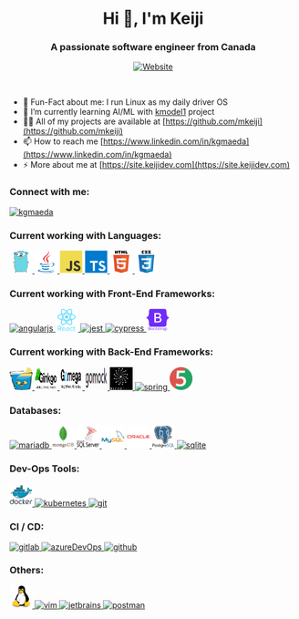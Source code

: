 <h1 align="center">Hi 👋, I'm Keiji</h1>
<h3 align="center">A passionate software engineer from Canada</h3>
<p align="center">
	<a href="https://site.keijidev.com" target="_blank">
		<img alt="Website" src="https://img.shields.io/website?label=keijidev.com&style=flat-square&url=https%3A%2F%2Fsite.keijidev.com">
	</a>
</p>

<br/>

- 🔭 Fun-Fact about me: I run Linux as my daily driver OS
- 🌱 I’m currently learning AI/ML with [kmodel1](https://github.com/mkeiji/kmodel1) project
- 👨‍💻 All of my projects are available at [https://github.com/mkeiji](https://github.com/mkeiji)
- 📫 How to reach me [https://www.linkedin.com/in/kgmaeda](https://www.linkedin.com/in/kgmaeda)
- ⚡ More about me at [https://site.keijidev.com](https://site.keijidev.com)

<h3 align="left">Connect with me:</h3>
<p align="left">
	<a href="https://linkedin.com/in/kgmaeda" target="blank">
		<img src="https://www.vectorlogo.zone/logos/linkedin/linkedin-icon.svg" alt="kgmaeda" height="40" width="40" />
	</a>
</p>

<h3 align="left">Current working with Languages:</h3>
<p align="left">
	<a href="https://golang.org" target="_blank">
		<img src="https://raw.githubusercontent.com/devicons/devicon/master/icons/go/go-original.svg" alt="go" width="40" height="40"/>
	</a>
	<a href="https://www.java.com" target="_blank">
		<img src="https://raw.githubusercontent.com/devicons/devicon/master/icons/java/java-original.svg" alt="java" width="40" height="40"/>
	</a>
	<a href="https://developer.mozilla.org/en-US/docs/Web/JavaScript" target="_blank">
		<img src="https://raw.githubusercontent.com/devicons/devicon/master/icons/javascript/javascript-original.svg" alt="javascript" width="40" height="40"/>
	</a>
	<a href="https://www.typescriptlang.org/" target="_blank">
		<img src="https://raw.githubusercontent.com/devicons/devicon/master/icons/typescript/typescript-original.svg" alt="typescript" width="40" height="40"/>
	</a>
	<a href="https://www.w3.org/html/" target="_blank">
		<img src="https://raw.githubusercontent.com/devicons/devicon/master/icons/html5/html5-original-wordmark.svg" alt="html5" width="40" height="40"/>
	</a>
	<a href="https://www.w3schools.com/css/" target="_blank">
		<img src="https://raw.githubusercontent.com/devicons/devicon/master/icons/css3/css3-original-wordmark.svg" alt="css3" width="40" height="40"/>
	</a>
</p>

<h3 align="left">Current working with Front-End Frameworks:</h3>
<p align="left">
	<a href="https://angular.io" target="_blank">
		<img src="https://www.vectorlogo.zone/logos/angular/angular-icon.svg" alt="angularjs" width="40" height="40"/>
	</a>
	<a href="https://reactjs.org/" target="_blank">
		<img src="https://raw.githubusercontent.com/devicons/devicon/master/icons/react/react-original-wordmark.svg" alt="react" width="40" height="40"/>
	</a>
	<a href="https://jestjs.io" target="_blank">
		<img src="https://www.vectorlogo.zone/logos/jestjsio/jestjsio-icon.svg" alt="jest" width="40" height="40"/>
	</a>
	<a href="https://www.cypress.io" target="_blank">
		<img src="https://raw.githubusercontent.com/simple-icons/simple-icons/6e46ec1fc23b60c8fd0d2f2ff46db82e16dbd75f/icons/cypress.svg" alt="cypress" width="40" height="40"/>
	</a>
	<a href="https://getbootstrap.com" target="_blank">
		<img src="https://raw.githubusercontent.com/devicons/devicon/master/icons/bootstrap/bootstrap-plain-wordmark.svg" alt="bootstrap" width="40" height="40"/>
	</a>
</p>

<h3 align="left">Current working with Back-End Frameworks:</h3>
<p align="left">
	<a href="https://gin-gonic.com/" target="_blank">
		<img src="https://raw.githubusercontent.com/mkeiji/mkeiji/main/icons/gingonic.svg" alt="gingonic" width="40" height="40"/>
	</a>
	<a href="https://onsi.github.io/ginkgo/" target="_blank">
		<img src="https://raw.githubusercontent.com/mkeiji/mkeiji/main/icons/ginkgo.svg" alt="ginkgo" width="40" height="40"/>
	</a>
	<a href="https://onsi.github.io/gomega/" target="_blank">
		<img src="https://raw.githubusercontent.com/mkeiji/mkeiji/main/icons/gomega.svg" alt="gomega" width="40" height="40"/>
	</a>
	<a href="https://pkg.go.dev/github.com/golang/mock/gomock" target="_blank">
		<img src="https://raw.githubusercontent.com/mkeiji/mkeiji/main/icons/gomock.svg" alt="gomock" width="40" height="40"/>
	</a>
	<a href="https://micronaut.io/" target="_blank">
		<img src="https://raw.githubusercontent.com/mkeiji/mkeiji/main/icons/micronaut.svg" alt="micronaut" width="40" height="40"/>
	</a>
	<a href="https://spring.io/" target="_blank">
		<img src="https://www.vectorlogo.zone/logos/springio/springio-icon.svg" alt="spring" width="40" height="40"/>
	</a>
	<a href="https://junit.org/" target="_blank">
		<img src="https://raw.githubusercontent.com/mkeiji/mkeiji/main/icons/junit.svg" alt="junit" width="40" height="40"/>
	</a>
</p>

<h3 align="left">Databases:</h3>
<p align="left">
	<a href="https://mariadb.org/" target="_blank">
		<img src="https://www.vectorlogo.zone/logos/mariadb/mariadb-icon.svg" alt="mariadb" width="40" height="40"/>
	</a>
	<a href="https://www.mongodb.com/" target="_blank">
		<img src="https://raw.githubusercontent.com/devicons/devicon/master/icons/mongodb/mongodb-original-wordmark.svg" alt="mongodb" width="40" height="40"/>
	</a>
	<a href="https://www.microsoft.com/en-us/sql-server" target="_blank">
		<img src="https://raw.githubusercontent.com/mkeiji/mkeiji/main/icons/mssql.svg" alt="mssql" width="40" height="40"/>
	</a>
	<a href="https://www.mysql.com/" target="_blank">
		<img src="https://raw.githubusercontent.com/devicons/devicon/master/icons/mysql/mysql-original-wordmark.svg" alt="mysql" width="40" height="40"/>
	</a>
	<a href="https://www.oracle.com/" target="_blank">
		<img src="https://raw.githubusercontent.com/devicons/devicon/master/icons/oracle/oracle-original.svg" alt="oracle" width="40" height="40"/>
	</a>
	<a href="https://www.postgresql.org" target="_blank">
		<img src="https://raw.githubusercontent.com/devicons/devicon/master/icons/postgresql/postgresql-original-wordmark.svg" alt="postgresql" width="40" height="40"/>
	</a>
	<a href="https://www.sqlite.org/" target="_blank">
		<img src="https://www.vectorlogo.zone/logos/sqlite/sqlite-icon.svg" alt="sqlite" width="40" height="40"/>
	</a>
</p>

<h3 align="left">Dev-Ops Tools:</h3>
<p align="left">
	<a href="https://www.docker.com/" target="_blank">
		<img src="https://raw.githubusercontent.com/devicons/devicon/master/icons/docker/docker-original-wordmark.svg" alt="docker" width="40" height="40"/>
	</a>
	<a href="https://kubernetes.io" target="_blank">
		<img src="https://www.vectorlogo.zone/logos/kubernetes/kubernetes-icon.svg" alt="kubernetes" width="40" height="40"/>
	</a>
	<a href="https://git-scm.com/" target="_blank">
		<img src="https://www.vectorlogo.zone/logos/git-scm/git-scm-icon.svg" alt="git" width="40" height="40"/>
	</a>
</p>

<h3 align="left">CI / CD:</h3>
<p align="left">
	<a href="https://about.gitlab.com/" target="_blank">
		<img src="https://www.vectorlogo.zone/logos/gitlab/gitlab-icon.svg" alt="gitlab" width="40" height="40"/>
	</a>
	<a href="https://azure.microsoft.com/en-us/services/devops/" target="_blank">
		<img src="https://www.vectorlogo.zone/logos/microsoft_azure/microsoft_azure-icon.svg" alt="azureDevOps" width="40" height="40"/>
	</a>
	<a href="https://github.com/" target="_blank">
		<img src="https://www.vectorlogo.zone/logos/github/github-icon.svg" alt="github" width="40" height="40"/>
	</a>
</p>

<h3 align="left">Others:</h3>
<p align="left">
	<a href="https://www.linux.org/" target="_blank">
		<img src="https://raw.githubusercontent.com/devicons/devicon/master/icons/linux/linux-original.svg" alt="linux" width="40" height="40"/>
	</a>
	<a href="https://neovim.io/" target="_blank">
		<img src="https://www.vectorlogo.zone/logos/vim/vim-icon.svg" alt="vim" width="40" height="40"/>
	</a>
	<a href="https://www.jetbrains.com/all/" target="_blank">
		<img src="https://www.vectorlogo.zone/logos/jetbrains/jetbrains-icon.svg" alt="jetbrains" width="40" height="40"/>
	</a>
	<a href="https://postman.com" target="_blank">
		<img src="https://www.vectorlogo.zone/logos/getpostman/getpostman-icon.svg" alt="postman" width="40" height="40"/>
	</a>
</p>
